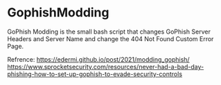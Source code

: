 # GophishModding
GoPhish Modding is the small bash script that changes GoPhish Server Headers and Server Name and change the 404 Not Found Custom Error Page. 

Refrence: 
https://edermi.github.io/post/2021/modding_gophish/
https://www.sprocketsecurity.com/resources/never-had-a-bad-day-phishing-how-to-set-up-gophish-to-evade-security-controls
